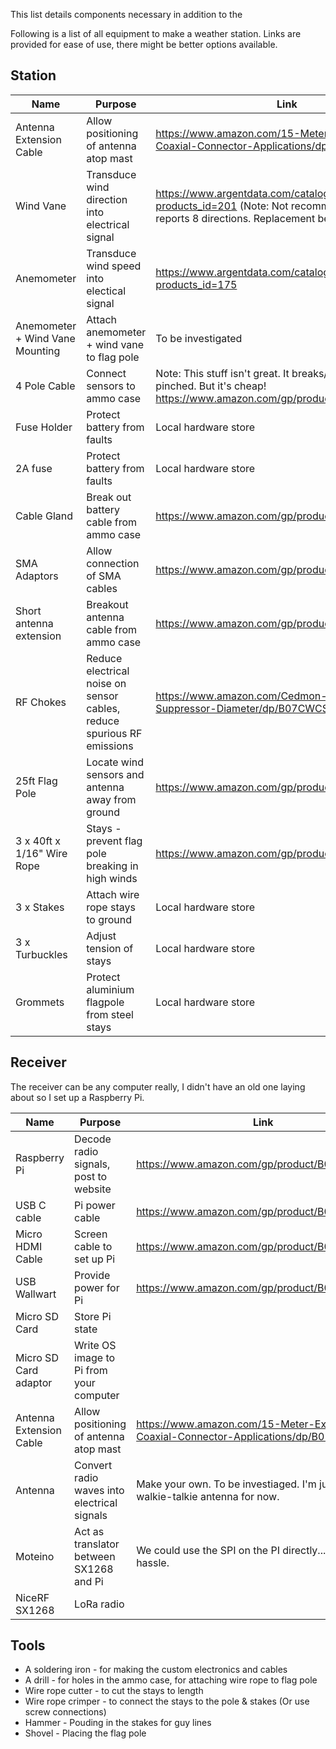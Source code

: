 This list details components necessary in addition to the

Following is a list of all equipment to make a weather station. Links are provided for ease of use, there might be better options available.

Station
-------
Name|Purpose|Link
----|-------|----
Antenna Extension Cable|Allow positioning of antenna atop mast|https://www.amazon.com/15-Meter-Extension-Coaxial-Connector-Applications/dp/B01FVXW5X0/
Wind Vane|Transduce wind direction into electrical signal|https://www.argentdata.com/catalog/product_info.php?products_id=201 (Note: Not recommended - only reports 8 directions. Replacement being sought...)
Anemometer|Transduce wind speed into electical signal|https://www.argentdata.com/catalog/product_info.php?products_id=175
Anemometer + Wind Vane Mounting|Attach anemometer + wind vane to flag pole|To be investigated
4 Pole Cable|Connect sensors to ammo case|Note: This stuff isn't great. It breaks/shorts when pinched. But it's cheap! https://www.amazon.com/gp/product/B01C383026/
Fuse Holder|Protect battery from faults|Local hardware store
2A fuse|Protect battery from faults|Local hardware store
Cable Gland|Break out battery cable from ammo case|https://www.amazon.com/gp/product/B0748JLNR4/
SMA Adaptors|Allow connection of SMA cables|https://www.amazon.com/gp/product/B07FDHBS19/
Short antenna extension|Breakout antenna cable from ammo case|https://www.amazon.com/gp/product/B071FKJ8DS/
RF Chokes|Reduce electrical noise on sensor cables, reduce spurious RF emissions|https://www.amazon.com/Cedmon-Pieces-Ferrite-Suppressor-Diameter/dp/B07CWCSNW9/
25ft Flag Pole|Locate wind sensors and antenna away from ground|https://www.amazon.com/gp/product/B07MM3Z4R9/
3 x 40ft x 1/16" Wire Rope|Stays - prevent flag pole breaking in high winds|https://www.amazon.com/gp/product/B07V6C5815/
3 x Stakes|Attach wire rope stays to ground|Local hardware store
3 x Turbuckles|Adjust tension of stays|Local hardware store
Grommets|Protect aluminium flagpole from steel stays|Local hardware store

Receiver
--------
The receiver can be any computer really, I didn't have an old one laying about so I set up a Raspberry Pi.

Name|Purpose|Link
----|-------|----
Raspberry Pi|Decode radio signals, post to website|https://www.amazon.com/gp/product/B07TD42S27/
USB C cable|Pi power cable|https://www.amazon.com/gp/product/B01GGKYN0A/
Micro HDMI Cable|Screen cable to set up Pi|https://www.amazon.com/gp/product/B00Z07JYLE/
USB Wallwart|Provide power for Pi|https://www.amazon.com/gp/product/B0774YZR5L/
Micro SD Card|Store Pi state|
Micro SD Card adaptor|Write OS image to Pi from your computer|
Antenna Extension Cable|Allow positioning of antenna atop mast|https://www.amazon.com/15-Meter-Extension-Coaxial-Connector-Applications/dp/B01FVXW5X0/
Antenna|Convert radio waves into electrical signals|Make your own. To be investiaged. I'm just using a walkie-talkie antenna for now.
Moteino|Act as translator between SX1268 and Pi|We could use the SPI on the PI directly... too much hassle.
NiceRF SX1268|LoRa radio|

Tools
-----
* A soldering iron - for making the custom electronics and cables
* A drill - for holes in the ammo case, for attaching wire rope to flag pole
* Wire rope cutter - to cut the stays to length
* Wire rope crimper - to connect the stays to the pole & stakes (Or use screw connections)
* Hammer - Pouding in the stakes for guy lines
* Shovel - Placing the flag pole
